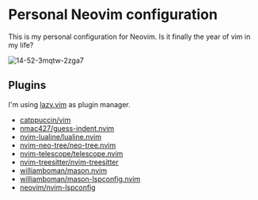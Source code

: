 # Personal Neovim configuration

This is my personal configuration for Neovim. Is it finally the year of vim in my life?

![14-52-3mqtw-2zga7](https://github.com/vmrocha/config-nvim/assets/123785/3aa0a07e-8d02-41f5-a2c8-5088e578c23d)

## Plugins

I'm using [lazy.vim](https://github.com/folke/lazy.nvim) as plugin manager.

- [catppuccin/vim](https://github.com/catppuccin/vim)
- [nmac427/guess-indent.nvim](https://github.com/nmac427/guess-indent.nvim)
- [nvim-lualine/lualine.nvim](https://github.com/nvim-lualine/lualine.nvim)
- [nvim-neo-tree/neo-tree.nvim](https://github.com/nvim-neo-tree/neo-tree.nvim)
- [nvim-telescope/telescope.nvim](https://github.com/nvim-telescope/telescope.nvim)
- [nvim-treesitter/nvim-treesitter](https://github.com/nvim-treesitter/nvim-treesitter)
- [williamboman/mason.nvim](https://github.com/williamboman/mason.nvim)
- [williamboman/mason-lspconfig.nvim](https://github.com/williamboman/mason-lspconfig.nvim)
- [neovim/nvim-lspconfig](https://github.com/neovim/nvim-lspconfig)
